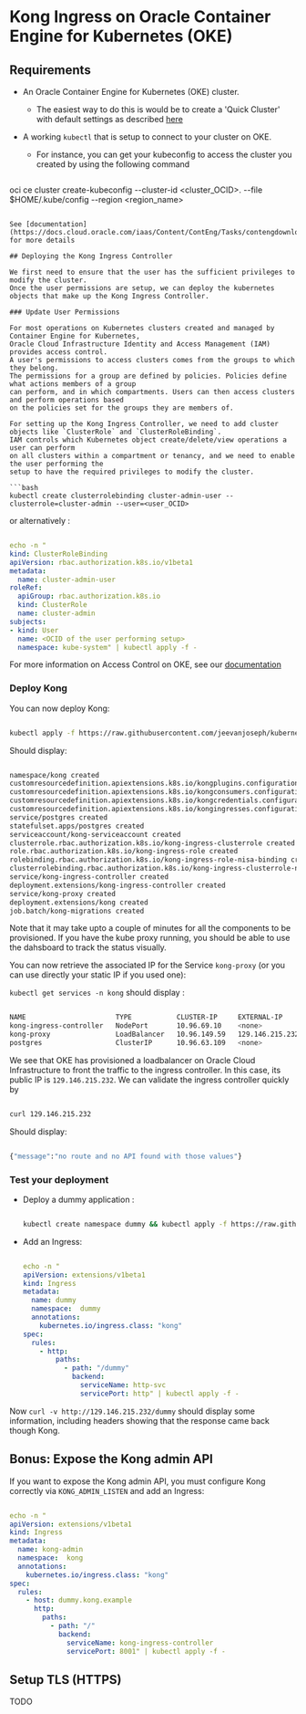 # Kong Ingress on Oracle Container Engine for Kubernetes (OKE)

## Requirements

- An Oracle Container Engine for Kubernetes (OKE) cluster.
  - The easiest way to do this is would be to create a 'Quick Cluster' with default
   settings as described [here](https://docs.cloud.oracle.com/iaas/Content/ContEng/Tasks/contengcreatingclusterusingoke.htm#create-quick-cluster)
- A working `kubectl`  that is setup to connect to your cluster on OKE.
  - For instance, you can get your kubeconfig to access the cluster you created by using the following command

  ```bash
oci ce cluster create-kubeconfig --cluster-id <cluster_OCID>. --file $HOME/.kube/config  --region <region_name>
  ```

See [documentation](https://docs.cloud.oracle.com/iaas/Content/ContEng/Tasks/contengdownloadkubeconfigfile.htm) for more details

## Deploying the Kong Ingress Controller

We first need to ensure that the user has the sufficient privileges to modify the cluster.
Once the user permissions are setup, we can deploy the kubernetes objects that make up the Kong Ingress Controller.

### Update User Permissions

For most operations on Kubernetes clusters created and managed by Container Engine for Kubernetes,
Oracle Cloud Infrastructure Identity and Access Management (IAM) provides access control.
A user's permissions to access clusters comes from the groups to which they belong.
The permissions for a group are defined by policies. Policies define what actions members of a group
can perform, and in which compartments. Users can then access clusters and perform operations based
on the policies set for the groups they are members of.

For setting up the Kong Ingress Controller, we need to add cluster objects like `ClusterRole` and `ClusterRoleBinding`.
IAM controls which Kubernetes object create/delete/view operations a user can perform
on all clusters within a compartment or tenancy, and we need to enable the user performing the
setup to have the required privileges to modify the cluster.

```bash
  kubectl create clusterrolebinding cluster-admin-user --clusterrole=cluster-admin --user=<user_OCID>
```

or alternatively :

```yaml

echo -n "
kind: ClusterRoleBinding
apiVersion: rbac.authorization.k8s.io/v1beta1
metadata:
  name: cluster-admin-user
roleRef:
  apiGroup: rbac.authorization.k8s.io
  kind: ClusterRole
  name: cluster-admin
subjects:
- kind: User
  name: <OCID of the user performing setup>
  namespace: kube-system" | kubectl apply -f -

```

For more information on Access Control on OKE, see our [documentation](https://docs.cloud.oracle.com/iaas/Content/ContEng/Concepts/contengaboutaccesscontrol.htm)

### Deploy Kong

You can now deploy Kong:

```bash

kubectl apply -f https://raw.githubusercontent.com/jeevanjoseph/kubernetes-ingress-controller/master/deploy/single/all-in-one-postgres.yaml

```

Should display:

```bash

namespace/kong created
customresourcedefinition.apiextensions.k8s.io/kongplugins.configuration.konghq.com created
customresourcedefinition.apiextensions.k8s.io/kongconsumers.configuration.konghq.com created
customresourcedefinition.apiextensions.k8s.io/kongcredentials.configuration.konghq.com created
customresourcedefinition.apiextensions.k8s.io/kongingresses.configuration.konghq.com created
service/postgres created
statefulset.apps/postgres created
serviceaccount/kong-serviceaccount created
clusterrole.rbac.authorization.k8s.io/kong-ingress-clusterrole created
role.rbac.authorization.k8s.io/kong-ingress-role created
rolebinding.rbac.authorization.k8s.io/kong-ingress-role-nisa-binding created
clusterrolebinding.rbac.authorization.k8s.io/kong-ingress-clusterrole-nisa-binding created
service/kong-ingress-controller created
deployment.extensions/kong-ingress-controller created
service/kong-proxy created
deployment.extensions/kong created
job.batch/kong-migrations created

```

Note that it may take upto a couple of minutes for all the components to be provisioned. If you have the kube proxy running, you should be able to use the dahsboard to track the status visually.

You can now retrieve the associated IP for the Service `kong-proxy`
(or you can use  directly your static IP if you used one):

`kubectl get services -n kong` should display :

```bash

NAME                      TYPE           CLUSTER-IP     EXTERNAL-IP       PORT(S)                      AGE
kong-ingress-controller   NodePort       10.96.69.10    <none>            8001:30001/TCP               15m
kong-proxy                LoadBalancer   10.96.149.59   129.146.215.232   80:30084/TCP,443:30982/TCP   15m
postgres                  ClusterIP      10.96.63.109   <none>            5432/TCP                     15m

```

We see that OKE has provisioned a loadbalancer on Oracle Cloud Infrastructure to front the traffic to the ingress controller.
In this case, its public IP is `129.146.215.232`. We can validate the ingress controller quickly by 

```bash

curl 129.146.215.232

```

Should display:

```bash

{"message":"no route and no API found with those values"}

```

### Test your deployment

- Deploy a dummy application :
  
  ```bash

  kubectl create namespace dummy && kubectl apply -f https://raw.githubusercontent.com/Kong/kubernetes-ingress-controller/master/deploy/manifests/dummy-application.yaml -n dummy

  ```

- Add an Ingress:

  ```yaml

  echo -n "
  apiVersion: extensions/v1beta1
  kind: Ingress
  metadata:
    name: dummy
    namespace:  dummy
    annotations:
      kubernetes.io/ingress.class: "kong"
  spec:
    rules:
      - http:
          paths:
            - path: "/dummy"
              backend:
                serviceName: http-svc
                servicePort: http" | kubectl apply -f -

  ```

Now `curl -v http://129.146.215.232/dummy` should display some information, including headers showing that the response came back though Kong.

## Bonus: Expose the Kong admin API

If you want to expose the Kong admin API,
you must configure Kong correctly via `KONG_ADMIN_LISTEN` and add an Ingress:

```yaml

echo -n "
apiVersion: extensions/v1beta1
kind: Ingress
metadata:
  name: kong-admin
  namespace:  kong
  annotations:
    kubernetes.io/ingress.class: "kong"
spec:
  rules:
    - host: dummy.kong.example
      http:
        paths:
          - path: "/"
            backend:
              serviceName: kong-ingress-controller
              servicePort: 8001" | kubectl apply -f -

```

## Setup TLS (HTTPS)
TODO
